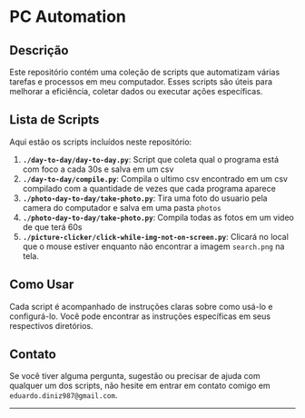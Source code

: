 # PC Automation

## Descrição

Este repositório contém uma coleção de scripts que automatizam várias tarefas e processos em meu computador. Esses scripts são úteis para melhorar a eficiência, coletar dados ou executar ações específicas.

## Lista de Scripts

Aqui estão os scripts incluídos neste repositório:

1. **`./day-to-day/day-to-day.py`**: Script que coleta qual o programa está com foco a cada 30s e salva em um csv
2. **`./day-to-day/compile.py`**: Compila o ultimo csv encontrado em um csv compilado com a quantidade de vezes que cada programa aparece
3. **`./photo-day-to-day/take-photo.py`**: Tira uma foto do usuario pela camera do computador e salva em uma pasta `photos`
4. **`./photo-day-to-day/take-photo.py`**: Compila todas as fotos em um video de que terá 60s
5. **`./picture-clicker/click-while-img-not-on-screen.py`**: Clicará no local que o mouse estiver enquanto não encontrar a imagem `search.png` na tela.

## Como Usar

Cada script é acompanhado de instruções claras sobre como usá-lo e configurá-lo. Você pode encontrar as instruções específicas em seus respectivos diretórios.

## Contato

Se você tiver alguma pergunta, sugestão ou precisar de ajuda com qualquer um dos scripts, não hesite em entrar em contato comigo em `eduardo.diniz987@gmail.com`.

---
